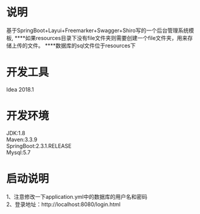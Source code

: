 # 说明
基于SpringBoot+Layui+Freemarker+Swagger+Shiro写的一个后台管理系统模板,
****如果resources目录下没有file文件夹则需要创建一个file文件夹，用来存储上传的文件。
****数据库的sql文件位于resources下

# 开发工具
Idea 2018.1

# 开发环境
JDK:1.8  
Maven:3.3.9  
SpringBoot:2.3.1.RELEASE  
Mysql:5.7  

# 启动说明
1、注意修改一下application.yml中的数据库的用户名和密码  
2、登录地址：http://localhost:8080/login.html


